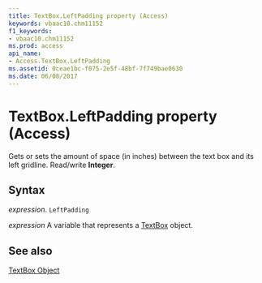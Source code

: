 ```yaml
---
title: TextBox.LeftPadding property (Access)
keywords: vbaac10.chm11152
f1_keywords:
- vbaac10.chm11152
ms.prod: access
api_name:
- Access.TextBox.LeftPadding
ms.assetid: 0ceae1bc-f075-2e5f-48bf-7f749bae0630
ms.date: 06/08/2017
---
```



# TextBox.LeftPadding property (Access)

Gets or sets the amount of space (in inches) between the text box and its left gridline. Read/write  **Integer**.


## Syntax

 _expression_. `LeftPadding`

 _expression_ A variable that represents a [TextBox](Access.TextBox.md) object.


## See also


[TextBox Object](Access.TextBox.md)

